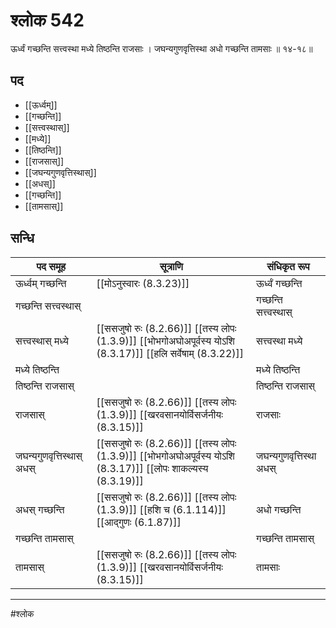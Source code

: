 # श्लोक 542

ऊर्ध्वं गच्छन्ति सत्त्वस्था मध्ये तिष्ठन्ति राजसाः ।
जघन्यगुणवृत्तिस्था अधो गच्छन्ति तामसाः ॥ १४-१८॥


## पद 

- [[ऊर्ध्वम्]]
- [[गच्छन्ति]]
- [[सत्त्वस्थास्]]
- [[मध्ये]]
- [[तिष्ठन्ति]]
- [[राजसास्]]
- [[जघन्यगुणवृत्तिस्थास्]]
- [[अधस्]]
- [[गच्छन्ति]]
- [[तामसास्]]

## सन्धि

| पद समूह | सूत्राणि | संधिकृत रूप |
| ----- | ----- | ----- |
| ऊर्ध्वम् गच्छन्ति |  [[मोऽनुस्वारः (8.3.23)]] | ऊर्ध्वं गच्छन्ति |
| गच्छन्ति सत्त्वस्थास् |  | गच्छन्ति सत्त्वस्थास् |
| सत्त्वस्थास् मध्ये |  [[ससजुषो रुः (8.2.66)]] [[तस्य लोपः (1.3.9)]] [[भोभगोअघोअपूर्वस्य योऽशि (8.3.17)]] [[हलि सर्वेषाम् (8.3.22)]] | सत्त्वस्था मध्ये |
| मध्ये तिष्ठन्ति |  | मध्ये तिष्ठन्ति |
| तिष्ठन्ति राजसास् |  | तिष्ठन्ति राजसास् |
| राजसास् |  [[ससजुषो रुः (8.2.66)]] [[तस्य लोपः (1.3.9)]] [[खरवसानयोर्विसर्जनीयः (8.3.15)]] | राजसाः |
| जघन्यगुणवृत्तिस्थास् अधस् |  [[ससजुषो रुः (8.2.66)]] [[तस्य लोपः (1.3.9)]] [[भोभगोअघोअपूर्वस्य योऽशि (8.3.17)]] [[लोपः शाकल्यस्य (8.3.19)]] | जघन्यगुणवृत्तिस्था अधस् |
| अधस् गच्छन्ति |  [[ससजुषो रुः (8.2.66)]] [[तस्य लोपः (1.3.9)]] [[हशि च (6.1.114)]] [[आद्गुणः (6.1.87)]] | अधो गच्छन्ति |
| गच्छन्ति तामसास् |  | गच्छन्ति तामसास् |
| तामसास् |  [[ससजुषो रुः (8.2.66)]] [[तस्य लोपः (1.3.9)]] [[खरवसानयोर्विसर्जनीयः (8.3.15)]] | तामसाः |


---

#श्लोक